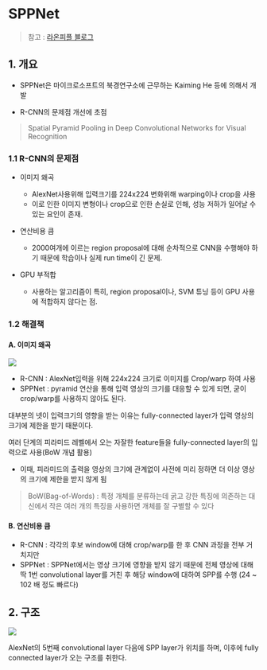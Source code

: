 # SPPNet




> 참고 : [라온피플 블로그](http://laonple.blog.me/220692793375)

## 1. 개요 

- SPPNet은 마이크로소프트의 북경연구소에 근무하는 Kaiming He 등에 의해서 개발

- R-CNN의 문제점 개선에 초점 

> Spatial Pyramid Pooling in Deep Convolutional Networks for Visual Recognition

### 1.1 R-CNN의 문제점

- 이미지 왜곡 
    - AlexNet사용위해 입력크기를 224x224 변화위해 warping이나 crop을 사용
    - 이로 인한 이미지 변형이나 crop으로 인한 손실로 인해, 성능 저하가 일어날 수 있는 요인이 존재.

 

- 연산비용 큼 
    - 2000여개에 이르는 region proposal에 대해 순차적으로 CNN을 수행해야 하기 때문에 학습이나 실제 run time이 긴 문제.


- GPU 부적합 
    - 사용하는 알고리즘이 특히, region proposal이나, SVM 튜닝 등이 GPU 사용에 적합하지 않다는 점.
    
    
### 1.2 해결책

#### A. 이미지 왜곡

 ![](http://i.imgur.com/DgqNVr2.png) 
 - R-CNN : AlexNet입력을 위해 224x224 크기로 이미지를 Crop/warp 하여 사용 
 - SPPNet : pyramid 연산을 통해 입력 영상의 크기를 대응할 수 있게 되면, 굳이 crop/warp를 사용하지 않아도 된다.
 
대부분의 넷이 입력크기의 영향을 받는 이유는 fully-connected layer가 입력 영상의 크기에 제한을 받기 때문이다. 

여러 단계의 피라미드 레벨에서 오는 자잘한 feature들을 fully-connected layer의 입력으로 사용(BoW 개념 활용)
- 이때, 피라미드의 출력을 영상의 크기에 관계없이 사전에 미리 정하면 더 이상 영상의 크기에 제한을 받지 않게 됨

>  BoW(Bag-of-Words) : 특정 개체를 분류하는데 굵고 강한 특징에 의존하는 대신에서 작은 여러 개의 특징을 사용하면 개체를 잘 구별할 수 있다

#### B. 연산비용 큼 

- R-CNN : 각각의 후보 window에 대해 crop/warp를 한 후 CNN 과정을 전부 거치지만
- SPPNet : SPPNet에서는 영상 크기에 영향을 받지 않기 때문에 전체 영상에 대해 딱 1번 convolutional layer를 거친 후 해당 window에 대하여 SPP를 수행 (24 ~ 102 배 정도 빠르다)

## 2. 구조 

![](http://i.imgur.com/hz7Lxbq.png)

AlexNet의 5번째 convolutional layer 다음에 SPP layer가 위치를 하며, 이후에 fully connected layer가 오는 구조를 취한다.
